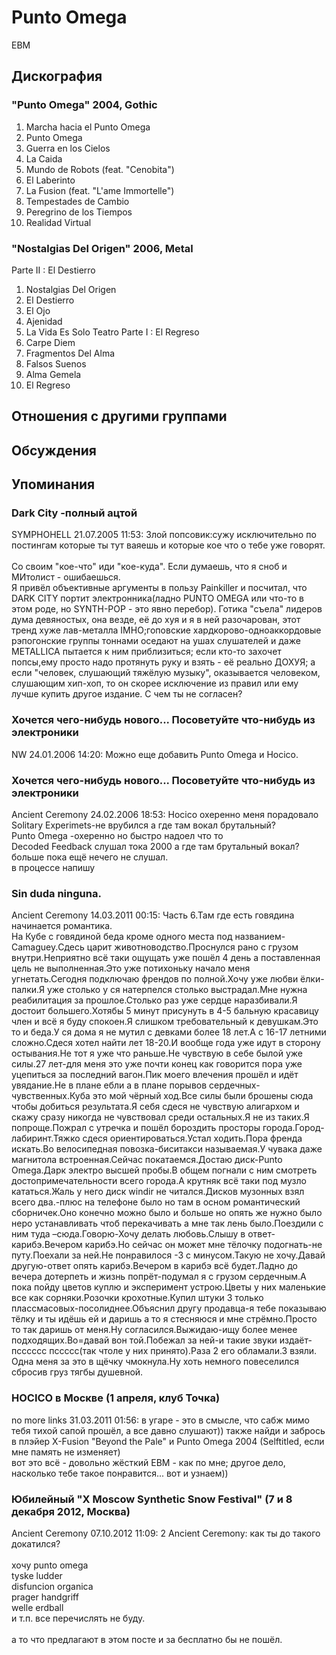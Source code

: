 # Punto Omega

EBM

## Дискография

### "Punto Omega" 2004, Gothic

01. Marcha hacia el Punto Omega
02. Punto Omega
03. Guerra en los Cielos
04. La Caida
05. Mundo de Robots (feat. "Cenobita")
06. El Laberinto
07. La Fusion (feat. "L'ame Immortelle")
08. Tempestades de Cambio
09. Peregrino de los Tiempos
10. Realidad Virtual

### "Nostalgias Del Origen" 2006, Metal

Parte II : El Destierro
01. Nostalgias Del Origen
02. El Destierro
03. El Ojo
04. Ajenidad
05. La Vida Es Solo Teatro
Parte I : El Regreso
06. Carpe Diem
07. Fragmentos Del Alma
08. Falsos Suenos
09. Alma Gemela
10. El Regreso


## Отношения с другими группами


## Обсуждения


## Упоминания

### Dark City -полный ацтой

SYMPHOHELL 21.07.2005 11:53:
Злой попсовик:сужу исключительно по постингам которые ты тут ваяешь и которые кое что о тебе уже говорят. <BR><BR>Со своим "кое-что" иди "кое-куда". Если думаешь, что я сноб и МИтолист - ошибаешься.<BR>Я привёл объективные аргументы в пользу Painkiller и посчитал, что DARK CITY портит электронника(ладно PUNTO OMEGA или что-то в этом роде, но SYNTH-POP - это явно перебор). Готика "съела" лидеров дума девяностых, она везде, её до хуя и я в ней разочарован, этот тренд хуже лав-металла IMHO;гоповские хардкорово-одноаккордовые рэпогонские группы тоннами оседают на ушах слушателей и даже METALLICA пытается к ним приблизиться; если кто-то захочет попсы,ему просто надо протянуть руку и взять - её реально ДОХУЯ; а если "человек, слушающий тяжёлую музыку", оказывается человеком, слушающим хип-хоп, то он скорее исключение из правил или ему лучше купить другое издание. С чем ты не согласен?

### Хочется чего-нибудь нового... Посоветуйте что-нибудь из электроники

NW 24.01.2006 14:20:
Можно еще добавить Punto Omega и Hocico. 

### Хочется чего-нибудь нового... Посоветуйте что-нибудь из электроники

Ancient Ceremony 24.02.2006 18:53:
Hocico охеренно меня порадовало<BR>Solitary Experimets-не врубился а где там вокал брутальный?<BR>Punto Omega -охеренно но быстро надоел что то<BR>Decoded Feedback  слушал тока 2000 а где там брутальный вокал?<BR>больше пока ещё нечего не слушал.<BR>в процессе напишу

### Sin duda ninguna.

Ancient Ceremony 14.03.2011 00:15:
Часть 6.Там где есть говядина начинается романтика.<BR>На Кубе с говядиной беда кроме одного места под названием-Camaguey.Сдесь царит животноводство.Проснулся рано с грузом внутри.Неприятно всё таки ощущать уже пошёл 4 день а поставленная цель не выполненная.Это уже потихоньку начало меня угнетать.Сегодня подключаю френдов по полной.Хочу уже любви ёлки-палки.Я уже столько у ся натерпелся столько выстрадал.Мне нужна реабилитация за прошлое.Столько раз уже сердце наразбивали.Я достоит большего.Хотябы 5 минут присунуть в 4-5 бальную красавицу член и всё я буду спокоен.Я слишком требовательный к девушкам.Это то и беда.У ся дома я не мутил с девками более 18 лет.А с 16-17 летними сложно.Сдеся хотел найти лет 18-20.И вообще года уже идут в сторону остывания.Не тот я уже что раньше.Не чувствую в себе былой уже силы.27 лет-для меня это уже почти конец как говорится пора уже уцепиться за последний вагон.Пик моего влечения прошёл и идёт увядание.Не в плане ебли а в плане порывов сердечных-чувственных.Куба это мой чёрный ход.Все силы были брошены сюда чтобы добиться результата.Я себя сдеся не чувствую алигархом и скажу сразу никогда не чувствовал среди остальных.Я не из таких.Я попроще.Пожрал с утречка и пошёл бороздить просторы города.Город-лабиринт.Тяжко сдеся ориентироваться.Устал ходить.Пора френда искать.Во велосипедная повозка-биситакси называемая.У чувака даже магнитола встроенная.Сейчас покатаемся.Достаю диск-Punto Omega.Дарк электро высшей пробы.В общем погнали с ним смотреть достопримечательности всего города.А крутняк всё таки под музло кататься.Жаль у него диск windir не читался.Дисков музонных взял всего два.-плюс на телефоне было но там в осном романтический сборничек.Оно конечно можно было и больше но опять же нужно было неро устанавливать чтоб перекачивать а мне так лень было.Поездили с ним туда –сюда.Говорю-Хочу делать любовь.Слышу в ответ-карибэ.Вечером карибэ.Но сейчас он может мне тёлочку подогнать-не путу.Поехали за ней.Не понравилося -3 с минусом.Такую не хочу.Давай другую-ответ опять карибэ.Вечером в карибэ всё будет.Ладно до вечера дотерпеть и жизнь попрёт-подумал я с грузом сердечным.А пока пойду цветов куплю и  эксперимент устрою.Цветы у них маленькие все как сорняки.Розочки крохотные.Купил штуки 3 только плассмасовых-посолиднее.Объяснил  другу продавца-я тебе показываю тёлку и ты идёшь ей и даришь а то я стесняюся и мне стрёмно.Просто то так даришь от меня.Ну согласился.Выжидаю-ищу более менее подходящих.Во=давай вон той.Побежал за ней-и такие звуки издаёт-псссссс пссссс(так чтоле у них принято).Раза 2 его обламали.3 взяли. Одна меня за это в щёчку чмокнула.Ну хоть немного повеселился сбросив груз тягбы душевной.

### HOCICO в Москве (1 апреля, клуб Точка)

no more links 31.03.2011 01:56:
в угаре - это в смысле, что сабж мимо тебя тихой сапой прошёл, а все давно слушают)) также найди и забрось в плэйер X-Fusion "Beyond the Pale" и Punto Omega 2004 (Selftitled, если мне память не изменяет)<BR>вот это всё - довольно жёсткий EBM - как по мне; другое дело, насколько тебе такое понравится... вот и узнаем))<BR>

### Юбилейный &quot;X Moscow Synthetic Snow Festival&quot; (7 и 8 декабря 2012, Москва)

Ancient Ceremony 07.10.2012 11:09:
2 Ancient Ceremony: как ты до такого докатился?<BR><BR>хочу punto omega<BR>tyske ludder<BR>disfuncion organica<BR>prager handgriff<BR>welle erdball<BR>и т.п. все перечислять не буду.<BR><BR>а то что предлагают в этом посте и за бесплатно бы не пошёл.

